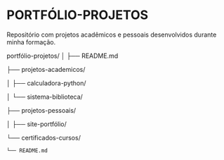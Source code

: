 # PORTFÓLIO-PROJETOS
Repositório com projetos acadêmicos e pessoais desenvolvidos durante minha formação.

portfólio-projetos/
│
├── README.md


├── projetos-academicos/


│   ├── calculadora-python/


│   └── sistema-biblioteca/


├── projetos-pessoais/


│   ├── site-portfólio/


└── certificados-cursos/


    └── README.md
